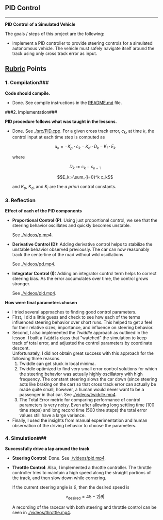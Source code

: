 ## PID Control
---

**PID Control of a Simulated Vehicle**

The goals / steps of this project are the following:

* Implement a PID controller to provide steering controls for a simulated autonomous vehicle.  The vehicle must safely navigate itself around the track using only cross track error as input.

## [Rubric](https://review.udacity.com/#!/rubrics/513/view) Points
### 1. Compilation###

**Code should compile.**

- Done.  See compile instructions in the [README.md](README.md) file.

###2. Implementation###

**PID procedure follows what was taught in the lessons.**

- Done.  See [./src/PID.cpp](./src/PID.cpp).  For a given cross track error, $c_k$, at time $k$, the control input at each time step is computed as

  $$ u_k = -K_p\cdot c_k - K_d\cdot D_k - K_i\cdot E_k $$

  where

  $$D_k := c_k - c_{k-1}$$

  $$E_k:=\sum_{i=0}^k c_k$$

  and $K_p$, $K_d$, and $K_i$ are the _a priori_ control constants. 

### 3. Reflection ###

**Effect of each of the PID components**

- **Proportional Control (P)**:  Using just proportional control, we see that the steering behavior oscillates and quickly becomes unstable.

  See [./videos/p.mp4](./videos/p.mp4).

- **Derivative Control (D):**  Adding derivative control helps to stabilize the unstable behavior observed previously.  The car can now reasonably track the centerline of the road without wild oscillations.

  See [./videos/pd.mp4](./videos/pd.mp4).

- **Integrator Control (I):**  Adding an integrator control term helps to correct steering bias.  As the error accumulates over time, the control grows stronger.

  See [./videos/pid.mp4](./videos/pid.mp4).

**How were final parameters chosen**

- I tried several approaches to finding good control parameters.
- First, I did a little guess and check to see how each of the terms influenced steering behavior over short runs.  This helped to get a feel for their relative sizes, importance, and influence on steering behavior.
- Second, I also implemented the *Twiddle* approach as outlined in the lesson.  I built a `Twiddle` class that "watched" the simulation to keep track of total error, and adjusted the control parameters by coordinate descent.  
  Unfortunately, I did not obtain great success with this approach for the following three reasons.  
  1. Twiddle can get stuck in local minima.
  2. Twiddle optimized to find very small error control solutions for which the steering behavior was actually highly oscillatory with high frequency.  The constant steering slows the car down (since steering acts like braking on the car) so that cross track error can actually be made quite small, however, a human would never want to be a passenger in that car.  See [./videos/twiddle.mp4](./videos/twiddle.mp4).
  3. The Total Error metric for comparing performance of control parameters is very noisy.  Even after allowing long settling time (100 time steps) and long record time (500 time steps) the total error values still have a large variance.
- Finally, I used the insights from manual experimentation and human observation of the driving behavior to choose the parameters. 

### 4. Simulation###

**Successfully drive a lap around the track**

- **Steering Control**: Done.  See [./videos/pid.mp4](./videos/pid.mp4).

- **Throttle Control**: Also, I implemented a throttle controller.  The throttle controller tries to maintain a high speed along the straight portions of the track, and then slow down while cornering.  

  If the current steering angle is $\theta$, then the desired speed is

  $$\mathrm{v}_\text{desired} = 45 - 2|\theta|$$

  A recording of the racecar with both steering and throttle control can be seen in [./videos/throttle.mp4](./videos/throttle.mp4).

